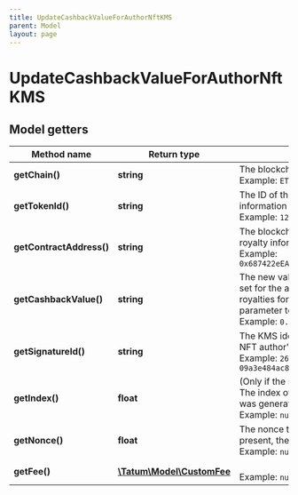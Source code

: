 ```yaml
---
title: UpdateCashbackValueForAuthorNftKMS
parent: Model
layout: page
---
```


# UpdateCashbackValueForAuthorNftKMS

## Model getters

Method name | Return type | Description | Notes
------------ | ------------- | ------------- | -------------
**getChain()** | **string** | The blockchain to work with <br>Example: `ETH` |
**getTokenId()** | **string** | The ID of the NFT to update royalty information for <br>Example: `123` |
**getContractAddress()** | **string** | The blockchain address of the NFT to update royalty information for <br>Example: `0x687422eEA2cB73B5d3e242bA5456b782919AFc85` |
**getCashbackValue()** | **string** | The new value of the royalty cashback to be set for the author of the NFT; to disable the royalties for the NFT completely, set this parameter to 0 <br>Example: `0.1` |
**getSignatureId()** | **string** | The KMS identifier of the private key of the NFT author's address <br>Example: `26d3883e-4e17-48b3-a0ee-09a3e484ac83` |
**getIndex()** | **float** | (Only if the signature ID is mnemonic-based) The index of the NFT author's address that was generated from the mnemonic <br>Example: `null` | [optional]
**getNonce()** | **float** | The nonce to be set to the transaction; if not present, the last known nonce will be used <br>Example: `null` | [optional]
**getFee()** | [**\Tatum\Model\CustomFee**](../CustomFee) |  <br>Example: `null` | [optional]

